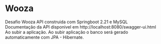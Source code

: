 # Wooza
Desafio Wooza
API construida com Springboot 2.21 e MySQL
Documentação da API disponivel em http://localhost:8080/swagger-ui.html Ao subir a aplicação.
Ao subir aplicação o banco será gerado automaticamente com JPA - Hibernate.
